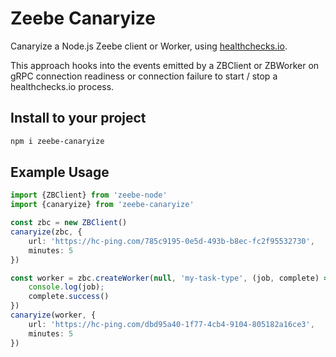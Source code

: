 # Zeebe Canaryize

Canaryize a Node.js Zeebe client or Worker, using [healthchecks.io](https://github.com/jwulf/healthchecks.io).

This approach hooks into the events emitted by a ZBClient or ZBWorker on gRPC connection readiness or connection failure to start / stop a healthchecks.io process.

## Install to your project

```bash
npm i zeebe-canaryize
```

## Example Usage

```typescript
import {ZBClient} from 'zeebe-node'
import {canaryize} from 'zeebe-canaryize'

const zbc = new ZBClient()
canaryize(zbc, {
    url: 'https://hc-ping.com/785c9195-0e5d-493b-b8ec-fc2f95532730',
    minutes: 5
})

const worker = zbc.createWorker(null, 'my-task-type', (job, complete) => {
    console.log(job);
    complete.success()
})
canaryize(worker, {
    url: 'https://hc-ping.com/dbd95a40-1f77-4cb4-9104-805182a16ce3',
    minutes: 5
})
```
